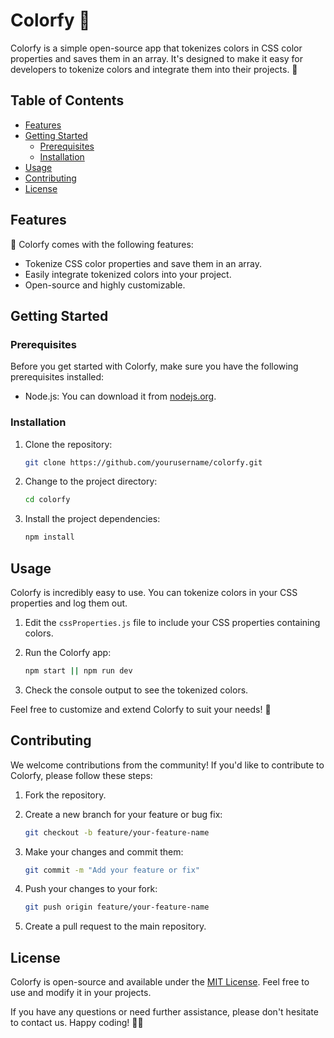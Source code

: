# Colorfy 🌈

Colorfy is a simple open-source app that tokenizes colors in CSS color properties and saves them in an array. It's designed to make it easy for developers to tokenize colors and integrate them into their projects. 🚀

## Table of Contents
- [Features](#features)
- [Getting Started](#getting-started)
  - [Prerequisites](#prerequisites)
  - [Installation](#installation)
- [Usage](#usage)
- [Contributing](#contributing)
- [License](#license)

## Features

🌟 Colorfy comes with the following features:

- Tokenize CSS color properties and save them in an array.
- Easily integrate tokenized colors into your project.
- Open-source and highly customizable.

## Getting Started

### Prerequisites

Before you get started with Colorfy, make sure you have the following prerequisites installed:

- Node.js: You can download it from [nodejs.org](https://nodejs.org/).

### Installation

1. Clone the repository:

   ```bash
   git clone https://github.com/yourusername/colorfy.git
   ```

2. Change to the project directory:

   ```bash
   cd colorfy
   ```

3. Install the project dependencies:

   ```bash
   npm install
   ```

## Usage

Colorfy is incredibly easy to use. You can tokenize colors in your CSS properties and log them out.

1. Edit the `cssProperties.js` file to include your CSS properties containing colors.

2. Run the Colorfy app:

   ```bash
   npm start || npm run dev
   ```

3. Check the console output to see the tokenized colors.

Feel free to customize and extend Colorfy to suit your needs! 🎨

## Contributing

We welcome contributions from the community! If you'd like to contribute to Colorfy, please follow these steps:

1. Fork the repository.

2. Create a new branch for your feature or bug fix:

   ```bash
   git checkout -b feature/your-feature-name
   ```

3. Make your changes and commit them:

   ```bash
   git commit -m "Add your feature or fix"
   ```

4. Push your changes to your fork:

   ```bash
   git push origin feature/your-feature-name
   ```

5. Create a pull request to the main repository.

## License

Colorfy is open-source and available under the [MIT License](LICENSE). Feel free to use and modify it in your projects.

If you have any questions or need further assistance, please don't hesitate to contact us. Happy coding! 🚴‍♀️
```
